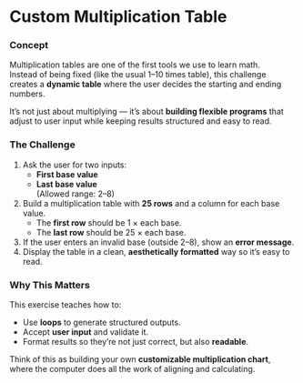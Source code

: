 ﻿# Custom Multiplication Table  

### Concept  
Multiplication tables are one of the first tools we use to learn math.  
Instead of being fixed (like the usual 1–10 times table), this challenge creates a **dynamic table** where the user decides the starting and ending numbers.  

It’s not just about multiplying — it’s about **building flexible programs** that adjust to user input while keeping results structured and easy to read.  

### The Challenge  
1. Ask the user for two inputs:  
   - **First base value**  
   - **Last base value**  
   (Allowed range: 2–8)  
2. Build a multiplication table with **25 rows** and a column for each base value.  
   - The **first row** should be 1 × each base.  
   - The **last row** should be 25 × each base.  
3. If the user enters an invalid base (outside 2–8), show an **error message**.  
4. Display the table in a clean, **aesthetically formatted** way so it’s easy to read.  

### Why This Matters  
This exercise teaches how to:  
- Use **loops** to generate structured outputs.  
- Accept **user input** and validate it.  
- Format results so they’re not just correct, but also **readable**.  

Think of this as building your own **customizable multiplication chart**, where the computer does all the work of aligning and calculating.  

